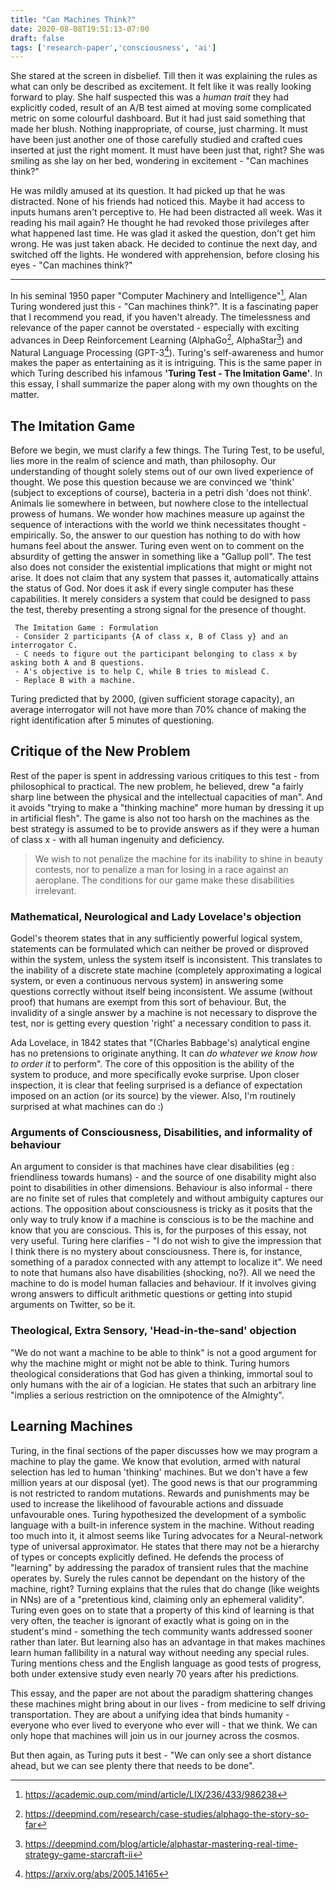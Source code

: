 ```yaml
---
title: "Can Machines Think?"
date: 2020-08-08T19:51:13-07:00
draft: false
tags: ['research-paper','consciousness', 'ai']
---
```


She stared at the screen in disbelief. Till then it was explaining the rules as what can only be described as excitement. It felt like it was really looking forward to play. She half suspected this was a *human trait* they had explicitly coded, result of an A/B test aimed at moving some complicated metric on some colourful dashboard. But it had just said something that made her blush. Nothing inappropriate, of course, just charming. It must have been just another one of those carefully studied and crafted cues inserted at just the right moment. It must have been just that, right? She was smiling as she lay on her bed, wondering in excitement - "Can machines think?"

He was mildly amused at its question. It had picked up that he was distracted. None of his friends had noticed this. Maybe it had access to inputs humans aren't perceptive to. He had been distracted all week. Was it reading his mail again? He thought he had revoked those privileges after what happened last time. He was glad it asked the question, don't get him wrong. He was just taken aback. He decided to continue the next day, and switched off the lights. He wondered with apprehension, before closing his eyes - "Can machines think?" 
***

In his seminal 1950 paper "Computer Machinery and Intelligence"[^1], Alan Turing wondered just this - "Can machines think?". It is a fascinating paper that I recommend you read, if you haven't already. The timelessness and relevance of the paper cannot be overstated - especially with exciting advances in Deep Reinforcement Learning (AlphaGo[^2], AlphaStar[^3]) and Natural Language Processing (GPT-3[^4]). Turing's self-awareness and humor makes the paper as entertaining as it is intriguing. This is the same paper in which Turing described his infamous **'Turing Test - The Imitation Game'**. In this essay, I shall summarize the paper along with my own thoughts on the matter.

## The Imitation Game
Before we begin, we must clarify a few things. The Turing Test, to be useful, lies more in the realm of science and math, than philosophy. Our understanding of thought solely stems out of our own lived experience of thought. We pose this question because we are convinced we 'think' (subject to exceptions of course), bacteria in a petri dish 'does not think'. Animals lie somewhere in between, but nowhere close to the intellectual prowess of humans. We wonder how machines measure up against the sequence of interactions with the world we think necessitates thought - empirically. So, the answer to our question has nothing to do with how humans feel about the answer. Turing even went on to comment on the absurdity of getting the answer in something like a "Gallup poll". The test also does not consider the existential implications that might or might not arise. It does not claim that any system that passes it, automatically attains the status of God. Nor does it ask if every single computer has these capabilities. It merely considers a system that could be designed to pass the test, thereby presenting a strong signal for the presence of thought.

``` 
 The Imitation Game : Formulation
 - Consider 2 participants {A of class x, B of Class y} and an interrogator C. 
 - C needs to figure out the participant belonging to class x by asking both A and B questions. 
 - A's objective is to help C, while B tries to mislead C. 
 - Replace B with a machine.
```
Turing predicted that by 2000, (given sufficient storage capacity), an average interrogator will not have more than 70% chance of making the right identification after 5 minutes of questioning.


## Critique of the New Problem
Rest of the paper is spent in addressing various critiques to this test - from philosophical to practical. The new problem, he believed, drew "a fairly sharp line between the physical and the intellectual capacities of man". And it avoids "trying to make a "thinking machine" more human by dressing it up in artificial flesh". The game is also not too harsh on the machines as the best strategy is assumed to be to provide answers as if they were a human of class x - with all human ingenuity and deficiency. 

>We wish to not penalize the machine for its inability to shine in beauty contests, nor to penalize a man for losing in a race against an aeroplane. The conditions for our game make these disabilities irrelevant.

### Mathematical, Neurological and Lady Lovelace's objection
Godel's theorem states that in any sufficiently powerful logical system, statements can be formulated which can neither be proved or disproved within the system, unless the system itself is inconsistent. This translates to the inability of a discrete state machine (completely approximating a logical system, or even a continuous nervous system) in answering some questions correctly without itself being inconsistent. We assume (without proof) that humans are exempt from this sort of behaviour. But, the invalidity of a single answer by a machine is not necessary to disprove the test, nor is getting every question 'right' a necessary condition to pass it.

Ada Lovelace, in 1842 states that "(Charles Babbage's) analytical engine has no pretensions to originate anything. It can *do whatever we know how to order it* to perform". The core of this opposition is the ability of the system to produce, and more specifically evoke surprise. Upon closer inspection, it is clear that feeling surprised is a defiance of expectation imposed on an action (or its source) by the viewer. Also, I'm routinely surprised at what machines can do :)

### Arguments of Consciousness, Disabilities, and informality of behaviour 
An argument to consider is that machines have clear disabilities (eg : friendliness towards humans) - and the source of one disability might also point to disabilities in other dimensions. Behaviour is also informal - there are no finite set of rules that completely and without ambiguity captures our actions. The opposition about consciousness is tricky as it posits that the only way to truly know if a machine is conscious is to be the machine and know that you are conscious. This is, for the purposes of this essay, not very useful. Turing here clarifies - "I do not wish to give the impression that I think there is no mystery about consciousness. There is, for instance, something of a paradox connected with any attempt to localize it". We need to note that humans also have disabilities (shocking, no?). All we need the machine to do is model human fallacies and behaviour. If it involves giving wrong answers to difficult arithmetic questions or getting into stupid arguments on Twitter, so be it.

### Theological, Extra Sensory, 'Head-in-the-sand' objection
"We do not want a machine to be able to think" is not a good argument for why the machine might or might not be able to think. Turing humors theological considerations that God has given a thinking, immortal soul to only humans with the air of a logician. He states that such an arbitrary line "implies a serious restriction on the omnipotence of the Almighty".  

## Learning Machines
Turing, in the final sections of the paper discusses how we may program a machine to play the game. We know that evolution, armed with natural selection has led to human 'thinking' machines. But we don't have a few million years at our disposal (yet). The good news is that our programming is not restricted to random mutations. Rewards and punishments may be used to increase the likelihood of favourable actions and dissuade unfavourable ones. Turing hypothesized the development of a symbolic language with a built-in inference system in the machine. Without reading too much into it, it almost seems like Turing advocates for a Neural-network type of universal approximator. He states that there may not be a hierarchy of types or concepts explicitly defined. He defends the process of "learning" by addressing the paradox of transient rules that the machine operates by. Surely the rules cannot be dependant on the history of the machine, right? Turning explains that the rules that do change (like weights in NNs) are of a "pretentious kind, claiming only an ephemeral validity". Turing even goes on to state that a property of this kind of learning is that very often, the teacher is ignorant of exactly what is going on in the student's mind - something the tech community wants addressed sooner rather than later. But learning also has an advantage in that makes machines learn human fallibility in a natural way without needing any special rules. Turing mentions chess and the English language as good tests of progress, both under extensive study even nearly 70 years after his predictions. 

This essay, and the paper are not about the paradigm shattering changes these machines might bring about in our lives - from medicine to self driving transportation. They are about a unifying idea that binds humanity - everyone who ever lived to everyone who ever will - that we think. We can only hope that machines will join us in our journey across the cosmos. 

But then again, as Turing puts it best - "We can only see a short distance ahead, but we can see plenty there that needs to be done".
 

[^1]: https://academic.oup.com/mind/article/LIX/236/433/986238
[^2]: https://deepmind.com/research/case-studies/alphago-the-story-so-far
[^3]: https://deepmind.com/blog/article/alphastar-mastering-real-time-strategy-game-starcraft-ii
[^4]: https://arxiv.org/abs/2005.14165